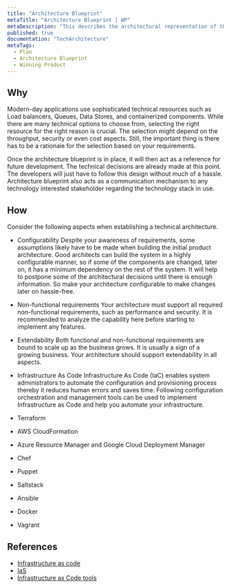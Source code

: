 ```yaml
---
title: "Architecture Blueprint"
metaTitle: "Architecture Blueprint | WP"
metaDescription: "This describes the architectural representation of the system's components. At the inception, it could be the implementation of a feature vertical and the setup of the needed infrastructure to act as a guideline for further development."
published: true
documentation: "TechArchitecture"
metaTags:
  - Plan
  - Architecture Blueprint
  - Winning Product 
---
```



## Why
Modern-day applications use sophisticated technical resources such as Load balancers, Queues, Data Stores, and containerized components. While there are many technical options to choose from, selecting the right resource for the right reason is crucial. The selection might depend on the throughput, security or even cost aspects. Still, the important thing is there has to be a rationale for the selection based on your requirements.

Once the architecture blueprint is in place, it will then act as a reference for future development. The technical decisions are already made at this point. The developers will just have to follow this design without much of a hassle. Architecture blueprint also acts as a communication mechanism to any technology interested stakeholder regarding the technology stack in use.


## How
Consider the following aspects when establishing a technical architecture.

- Configurability
Despite your awareness of requirements, some assumptions likely have to be made when building the initial product architecture. Good architects can build the system in a highly configurable manner, so if some of the components are changed, later on, it has a minimum dependency on the rest of the system. It will help to postpone some of the architectural decisions until there is enough information. So make your architecture configurable to make changes later on hassle-free.

- Non-functional requirements
Your architecture must support all required non-functional requirements, such as performance and security. It is recommended to analyze the capability here before starting to implement any features.

- Extendability
Both functional and non-functional requirements are bound to scale up as the business grows. It is usually a sign of a growing business. Your architecture should support extendability in all aspects.

- Infrastructure As Code 
Infrastructure As Code (IaC) enables system administrators to automate the configuration and provisioning process thereby it reduces human errors and saves time. Following configuration orchestration and management tools can be used to implement Infrastructure as Code and help you automate your infrastructure.
- Terraform
- AWS CloudFormation
- Azure Resource Manager and Google Cloud Deployment Manager
- Chef
- Puppet
- Saltstack
- Ansible
- Docker
- Vagrant


## References
- [Infrastructure as code](https://en.wikipedia.org/wiki/Infrastructure_as_code)
- [IaS](https://www.plutora.com/blog/infrastructure-as-code)
- [Infrastructure as Code tools](https://www.thorntech.com/2018/04/15-infrastructure-as-code-tools/)
